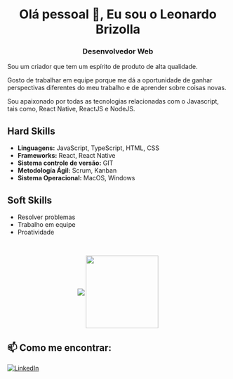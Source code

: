 <h1 align="center">Olá pessoal 👋, Eu sou o Leonardo Brizolla</h1>
<h3 align="center">Desenvolvedor Web</h3>
<p align="left">
Sou um criador que tem um espírito de produto de alta qualidade.

Gosto de trabalhar em equipe porque me dá a oportunidade de ganhar perspectivas diferentes do meu trabalho e de aprender sobre coisas novas.

Sou apaixonado por todas as tecnologias relacionadas com o Javascript, tais como, React Native, ReactJS e NodeJS.

</p>


## Hard Skills

- **Linguagens:** JavaScript, TypeScript, HTML, CSS
- **Frameworks:** React, React Native
- **Sistema controle de versão:** GIT
- **Metodología Ágil:** Scrum, Kanban
- **Sistema Operacional:** MacOS, Windows

## Soft Skills

- Resolver problemas
- Trabalho em equipe
- Proatividade

<br/>

<p align="center">
   <img
      align="center"
      src="https://github-readme-stats.vercel.app/api/top-langs/?username=LeonardoBrizolla&layout=compact&theme=tokyonight"
    />
  <img   
      align="center"
      height="165" 
       src="https://github-readme-stats.vercel.app/api?username=LeonardoBrizolla&show_icons=true&theme=tokyonight"
    />
</p>

## 📫 Como me encontrar:
[![LinkedIn](https://img.shields.io/badge/-LINKEDIN-blue?style=for-the-badge&logo=linkedin)](https://www.linkedin.com/in/leonardo-brizolla/?locale=pt_BR/)
